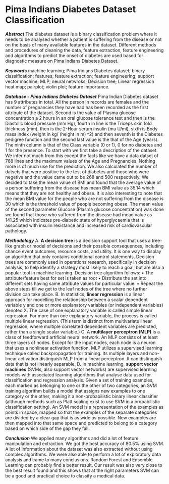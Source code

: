 # Pima Indians Diabetes Dataset Classification

***Abstract*** 
  The diabetes dataset is a binary classification problem where it needs to be analysed whether a patient is suffering from the disease or not on the basis of many available features in the dataset. Different methods and procedures of cleaning the data, feature extraction, feature engineering and algorithms to predict the onset of diabetes are used based for diagnostic measure on Pima Indians Diabetes Dataset.

***Keywords***
  machine learning; Pima Indians Diabetes dataset; binary classification; features; feature extraction; feature engineering; support vector machine; MLP; neural netwroks; Decision tree; Linear regression heat map; pairplot; violin plot; feature importance.
  
***Database - Pima Indians Diabetes Dataset***
  Pima Indian Diabetes dataset has 9 attributes in total. All the person in records are females and the number of pregnancies they have had has been recorded as the first attribute of the dataset. Second is the value of Plasma glucose concentration a 2 hours in an oral glucose tolerance test and then is the Diastolic blood pressure (mm Hg), fourth in line is the Triceps skin fold thickness (mm), then is the 2-Hour serum insulin (mu U/ml), sixth is Body mass index (weight in kg/ (height in m) ^2) and then seventh is the Diabetes pedigree function and the second last value is the that of the Age (years). The ninth column is that of the Class variable (0 or 1), 0 for no diabetes and 1 for the presence. To start with we first take a description of the dataset. We infer not much from this except the facts like we have a data datset of 768 lines and the maximum values of the Age and Pregnancies. Nothing more is of much use for the prediction. We also calculated the number of datsets that were positive to the test of diabetes and those who were negetive and the value came out to be 268 and 500 respectively. We decided to take the mean value of BMI and found that the average value of a person suffering from the disease has mean BMI value as 35.14 which means that they are not healthy and obese. It is also interesting to note that the mean BMI value for the people who are not suffering from the disease is 30 which is the threshold value of people becoming obese. The mean value of the second parameter Glucose (Plasma glucose concentration) was done we found that those who suffered from the disease had mean value as 141.25 which indicates pre-diabetic state of hyperglycaemia that is associated with insulin resistance and increased risk of cardiovascular pathology.
  
***Methodology***
  A. **A decision tree** is a decision support tool that uses a tree-like graph or model of decisions and their possible consequences, including chance event outcomes, resource costs, and utility. It is one way to display an algorithm that only contains conditional control statements. Decision trees are commonly used in operations research, specifically in decision analysis, to help identify a strategy most likely to reach a goal, but are also a popular tool in machine learning.
    Decision tree algorithm follows: 
      • The attribute/feature best for set is taken as root
      • Distribute the set into different sets having same attribute values for particular value.
      • Repeat the above steps till we get to the leaf nodes of the tree where no further division can take place. 
  B. In statistics, **linear regression** is a linear approach for modelling the relationship between a scalar dependent variable y and one or more explanatory variables (or independent variables) denoted X. The case of one explanatory variable is called simple linear regression. For more than one explanatory variable, the process is called multiple linear regression. (This term is distinct from multivariate linear regression, where multiple correlated dependent variables are predicted, rather than a single scalar variable.) 
  C. A **multilayer perceptron (MLP)** is a class of feedforward artificial neural network. An MLP consists of at least three layers of nodes. Except for the input nodes, each node is a neuron that uses a nonlinear activation function. MLP utilizes a supervised learning technique called backpropagation for training. Its multiple layers and non-linear activation distinguish MLP from a linear perceptron. It can distinguish data that is not linearly separable. 
  D. In machine learning, **support vector machines** (SVMs, also support vector networks) are supervised learning models with associated learning algorithms that analyse data used for classification and regression analysis. Given a set of training examples, each marked as belonging to one or the other of two categories, an SVM training algorithm builds a model that assigns new examples to one category or the other, making it a non-probabilistic binary linear classifier (although methods such as Platt scaling exist to use SVM in a probabilistic classification setting). An SVM model is a representation of the examples as points in space, mapped so that the examples of the separate categories are divided by a clear gap that is as wide as possible. New examples are then mapped into that same space and predicted to belong to a category based on which side of the gap they fall.
  
***Conclusion***
We applied many algorithms and did a lot of feature manipulation and extraction. We got the best accuracy of 80.5% using SVM. A lot of information about the dataset was also extracted without using complex algorithms. We were also able to perform a lot of exploratory data analysis and came to many conclusions. Random Forest and Ensemble Learning can probably find a better result. Our result was also very close to the best result found and this shows that at the right parameters SVM can be a good and practical choice to classify a medical data.
